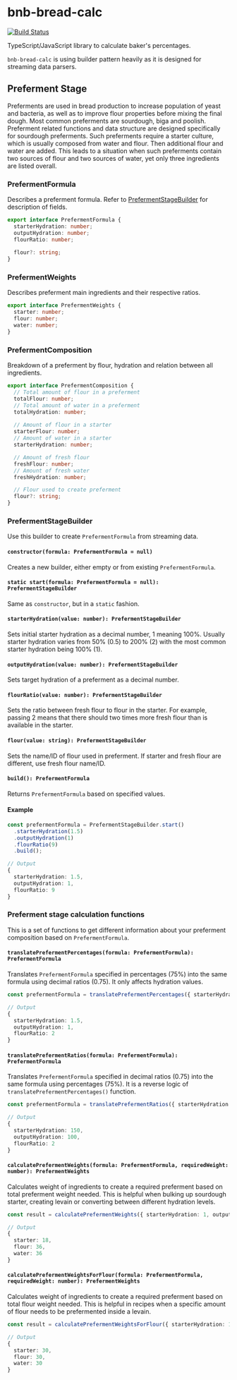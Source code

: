 # bnb-bread-calc

[![Build Status](https://travis-ci.org/Auxx/bnb-bread-calc.svg?branch=master)](https://travis-ci.org/Auxx/bnb-bread-calc)

TypeScript/JavaScript library to calculate baker's percentages.

`bnb-bread-calc` is using builder pattern heavily as it is designed for streaming data parsers.

## Preferment Stage

Preferments are used in bread production to increase population of yeast and bacteria, as well as
to improve flour properties before mixing the final dough. Most common preferments are sourdough, biga and poolish.
Preferment related functions and data structure are designed specifically for sourdough preferments. Such preferments
require a starter culture, which is usually composed from water and flour. Then additional flour and water are added.
This leads to a situation when such preferments contain two sources of flour and two sources of water, yet only three
ingredients are listed overall.

### PrefermentFormula

Describes a preferment formula. Refer to [PrefermentStageBuilder](#prefermentstagebuilder) for description of fields.

```typescript
export interface PrefermentFormula {
  starterHydration: number;
  outputHydration: number;
  flourRatio: number;
  
  flour?: string;
}
```

### PrefermentWeights

Describes preferment main ingredients and their respective ratios.

```typescript
export interface PrefermentWeights {
  starter: number;
  flour: number;
  water: number;
}
```

### PrefermentComposition

Breakdown of a preferment by flour, hydration and relation between all ingredients.

```typescript
export interface PrefermentComposition {
  // Total amount of flour in a preferment
  totalFlour: number;
  // Total amount of water in a preferment
  totalHydration: number;
  
  // Amount of flour in a starter
  starterFlour: number;
  // Amount of water in a starter
  starterHydration: number;

  // Amount of fresh flour
  freshFlour: number;
  // Amount of fresh water
  freshHydration: number;

  // Flour used to create preferment
  flour?: string;
}
```

### PrefermentStageBuilder

Use this builder to create `PrefermentFormula` from streaming data.

#### `constructor(formula: PrefermentFormula = null)`

Creates a new builder, either empty or from existing `PrefermentFormula`.

#### `static start(formula: PrefermentFormula = null): PrefermentStageBuilder`

Same as `constructor`, but in a `static` fashion.

#### `starterHydration(value: number): PrefermentStageBuilder`

Sets initial starter hydration as a decimal number, 1 meaning 100%. Usually starter hydration varies
from 50% (0.5) to 200% (2) with the most common starter hydration being 100% (1).

#### `outputHydration(value: number): PrefermentStageBuilder`

Sets target hydration of a preferment as a decimal number.

#### `flourRatio(value: number): PrefermentStageBuilder`

Sets the ratio between fresh flour to flour in the starter. For example, passing 2 means that there should two times
more fresh flour than is available in the starter.

#### `flour(value: string): PrefermentStageBuilder`

Sets the name/ID of flour used in preferment. If starter and fresh flour are different, use fresh flour name/ID.

#### `build(): PrefermentFormula`

Returns `PrefermentFormula` based on specified values.

#### Example

```typescript
const prefermentFormula = PrefermentStageBuilder.start()
  .starterHydration(1.5)
  .outputHydration(1)
  .flourRatio(9)
  .build();

// Output
{
  starterHydration: 1.5,
  outputHydration: 1,
  flourRatio: 9
}
```

### Preferment stage calculation functions

This is a set of functions to get different information about your preferment composition based on `PrefermentFormula`.

#### `translatePrefermentPercentages(formula: PrefermentFormula): PrefermentFormula`

Translates `PrefermentFormula` specified in percentages (75%) into the same formula using decimal ratios (0.75).
It only affects hydration values.

```typescript
const prefermentFormula = translatePrefermentPercentages({ starterHydration: 150, outputHydration: 100, flourRatio: 2 });

// Output
{
  starterHydration: 1.5,
  outputHydration: 1,
  flourRatio: 2
}
```

#### `translatePrefermentRatios(formula: PrefermentFormula): PrefermentFormula`

Translates `PrefermentFormula` specified in decimal ratios (0.75) into the same formula using percentages (75%).
It is a reverse logic of `translatePrefermentPercentages()` function.

```typescript
const prefermentFormula = translatePrefermentRatios({ starterHydration: 1.5, outputHydration: 1, flourRatio: 2 });

// Output
{
  starterHydration: 150,
  outputHydration: 100,
  flourRatio: 2
}
```

#### `calculatePrefermentWeights(formula: PrefermentFormula, requiredWeight: number): PrefermentWeights`

Calculates weight of ingredients to create a required preferment based on total preferment weight needed.
This is helpful when bulking up sourdough starter, creating levain or converting between different
hydration levels.

```typescript
const result = calculatePrefermentWeights({ starterHydration: 1, outputHydration: 1, flourRatio: 4 }, 90);

// Output
{
  starter: 18,
  flour: 36,
  water: 36
}
```

#### `calculatePrefermentWeightsForFlour(formula: PrefermentFormula, requiredWeight: number): PrefermentWeights`

Calculates weight of ingredients to create a required preferment based on total flour weight needed.
This is helpful in recipes when a specific amount of flour needs to be prefermented inside a levain.

```typescript
const result = calculatePrefermentWeightsForFlour({ starterHydration: 1, outputHydration: 1, flourRatio: 2 }, 45);

// Output
{
  starter: 30,
  flour: 30,
  water: 30
}
```
